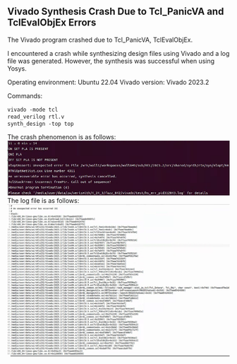 ## 	Vivado Synthesis Crash Due to Tcl_PanicVA and TclEvalObjEx Errors

The Vivado program crashed due to Tcl_PanicVA, TclEvalObjEx. 

I encountered a crash while synthesizing design files using Vivado and a log file was generated. However, the synthesis was successful when using Yosys. 

Operating environment: Ubuntu 22.04 Vivado version: Vivado 2023.2 

Commands: 
```
vivado -mode tcl 
read_verilog rtl.v 
synth_design -top top
``` 


The crash phenomenon is as follows:
![images](./output.png)
The log file is as follows:
![images](./log.png)